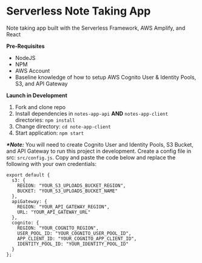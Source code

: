 # Serverless Note Taking App

Note taking app built with the Serverless Framework, AWS Amplify, and React

**Pre-Requisites**
- NodeJS
- NPM
- AWS Account
- Baseline knowledge of how to setup AWS Cognito User & Identity Pools, S3, and API Gateway

**Launch in Development**

1. Fork and clone repo
2. Install dependencies in `notes-app-api` **AND** `notes-app-client` directories: `npm install`
3. Change directory: `cd note-app-client`
4. Start application: `npm start`

**_*Note:_** You will need to create Cognito User and Identity Pools, S3 Bucket, and API Gateway to run this project in development. Create a config file in src: `src/config.js`. Copy and paste the code below and replace the following with your own credentials:

```
export default {
  s3: {
    REGION: "YOUR_S3_UPLOADS_BUCKET_REGION",
    BUCKET: "YOUR_S3_UPLOADS_BUCKET_NAME"
  },
  apiGateway: {
    REGION: "YOUR_API_GATEWAY_REGION",
    URL: "YOUR_API_GATEWAY_URL"
  },
  cognito: {
    REGION: "YOUR_COGNITO_REGION",
    USER_POOL_ID: "YOUR_COGNITO_USER_POOL_ID",
    APP_CLIENT_ID: "YOUR_COGNITO_APP_CLIENT_ID",
    IDENTITY_POOL_ID: "YOUR_IDENTITY_POOL_ID"
  }
};
```